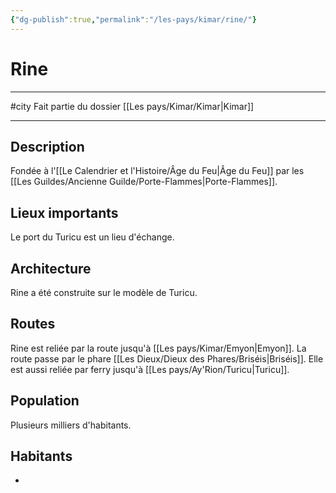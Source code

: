 ```yaml
---
{"dg-publish":true,"permalink":"/les-pays/kimar/rine/"}
---
```


# Rine
---
#city 
Fait partie du dossier [[Les pays/Kimar/Kimar\|Kimar]]

-------
## Description
Fondée à l'[[Le Calendrier et l'Histoire/Âge du Feu\|Âge du Feu]] par les [[Les Guildes/Ancienne Guilde/Porte-Flammes\|Porte-Flammes]].
## Lieux importants
Le port du Turicu est un lieu d'échange.
## Architecture
Rine a été construite sur le modèle de Turicu.
## Routes
Rine est reliée par la route jusqu'à [[Les pays/Kimar/Emyon\|Emyon]]. La route passe par le phare [[Les Dieux/Dieux des Phares/Briséis\|Briséis]].
Elle est aussi reliée par ferry jusqu'à [[Les pays/Ay'Rion/Turicu\|Turicu]].
## Population
Plusieurs milliers d'habitants.
## Habitants
- 